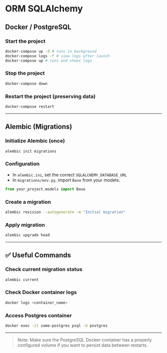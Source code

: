 # ORM SQLAlchemy

## Docker / PostgreSQL

### Start the project

```bash
docker-compose up -d # runs in background
docker-compose logs -f # view logs after launch
docker-compose up # runs and shows logs
```

### Stop the project

```bash
docker-compose down
```

### Restart the project (preserving data)

```bash
docker-compose restart
```

---

## Alembic (Migrations)

### Initialize Alembic (once)

```bash
alembic init migrations
```

### Configuration

- In `alembic.ini`, set the correct `SQLALCHEMY_DATABASE_URL`
- In `migrations/env.py`, import `Base` from your models:

```python
from your_project.models import Base
```

### Create a migration

```bash
alembic revision --autogenerate -m "Initial migration"
```

### Apply migration

```bash
alembic upgrade head
```

---

## ✅ Useful Commands

### Check current migration status

```bash
alembic current
```

### Check Docker container logs

```bash
docker logs <container_name>
```

### Access Postgres container

```bash
docker exec -it some-postgres psql -U postgres
```

---

> Note: Make sure the PostgreSQL Docker container has a properly configured volume if you want to persist data between restarts.
